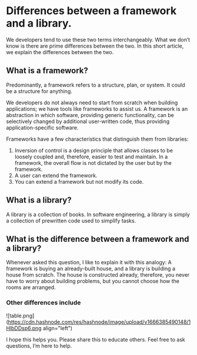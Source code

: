 # Differences between a framework and a library.


We developers tend to use these two terms interchangeably. What we don’t know is there are prime differences between the two. In this short article, we explain the differences between the two.

## What is a framework?

Predominantly, a framework refers to a structure, plan, or system. It could be a structure for anything.

We developers do not always need to start from scratch when building applications; we have tools like frameworks to assist us. A framework is an abstraction in which software, providing generic functionality, can be selectively changed by additional user-written code, thus providing application-specific software.

Frameworks have a few characteristics that distinguish them from libraries:

1. Inversion of control is a design principle that allows classes to be loosely coupled and, therefore, easier to test and maintain. In a framework, the overall flow is not dictated by the user but by the framework.
2. A user can extend the framework.
3. You can extend a framework but not modify its code.

## What is a library?

A library is a collection of books. In software engineering, a library is simply a collection of prewritten code used to simplify tasks.

## What is the difference between a framework and a library?

Whenever asked this question, I like to explain it with this analogy: A framework is buying an already-built house, and a library is building a house from scratch. The house is constructed already, therefore, you never have to worry about building problems, but you cannot choose how the rooms are arranged.

### Other differences include

![table.png](https://cdn.hashnode.com/res/hashnode/image/upload/v1666385490148/1HlbDDsp6.png align="left")

I hope this helps you. Please share this to educate others. Feel free to ask questions, I’m here to help.